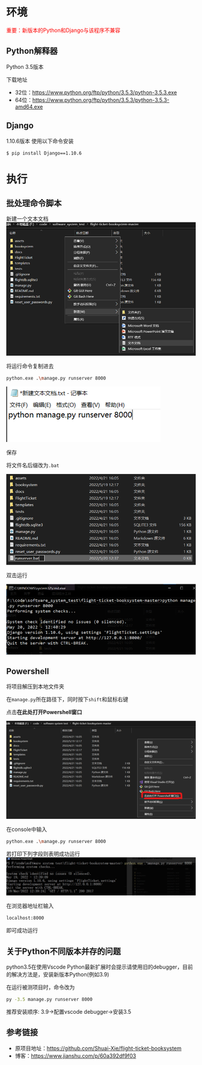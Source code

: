 # 环境
<font color="FE0302">重要：新版本的Python和Django与该程序不兼容</font>
## Python解释器

Python 3.5版本

下载地址
- 32位：https://www.python.org/ftp/python/3.5.3/python-3.5.3.exe
- 64位：https://www.python.org/ftp/python/3.5.3/python-3.5.3-amd64.exe

## Django
1.10.6版本
使用以下命令安装
```bash
$ pip install Django==1.10.6
```
# 执行
## 批处理命令脚本
新建一个文本文档
![](./picture/touch_txt.png)

将运行命令复制进去
```bash
python.exe .\manage.py runserver 8000
```
![](./picture/write.png)

保存

将文件名后缀改为`.bat`

![](./picture/change_name.png)

双击运行

![](./picture/click_run.png)

## Powershell
将项目解压到本地文件夹

在`manage.py`所在路径下，同时按下`shift`和鼠标右键

点击**在此处打开Powershell窗口**

![234](./picture/1242.png)

在console中输入
```bash
python.exe .\manage.py runserver 8000
```
若打印下列字段则表明成功运行
![123](./picture/125344.png)

在浏览器地址栏输入
```bash
localhost:8000
```
即可成功运行
## 关于Python不同版本并存的问题
python3.5在使用Vscode Python最新扩展时会提示请使用旧的debugger，目前的解决方法是，安装新版本Python(例如3.9)

在运行被测项目时，命令改为
```bash
py -3.5 manage.py runserver 8000
```

推荐安装顺序: 3.9->配置vscode debugger->安装3.5

## 参考链接
- 原项目地址：https://github.com/Shuai-Xie/flight-ticket-booksystem
- 博客：https://www.jianshu.com/p/60a392df9f03
